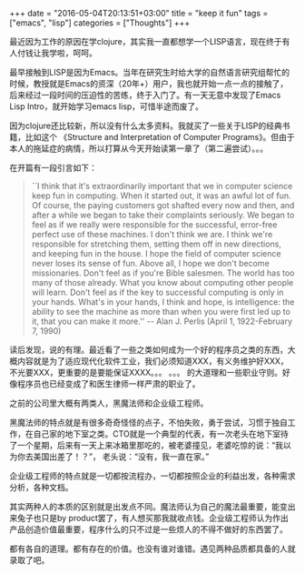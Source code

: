 +++
date = "2016-05-04T20:13:51+03:00"
title = "keep it fun"
tags = ["emacs", "lisp"]
categories = ["Thoughts"]
+++

最近因为工作的原因在学clojure，其实我一直都想学一个LISP语言，现在终于有人付钱让我学啦，呵呵。

最早接触到LISP是因为Emacs。当年在研究生时给大学的自然语言研究组帮忙的时候，教授就是Emacs的资深（20年+）用户，我也就开始一点一点的接触了，后来经过一段时间的压迫性的苦练，终于入门了。有一天无意中发现了Emacs Lisp Intro，就开始学习emacs lisp，可惜半途而废了。

因为clojure还比较新，所以没有什么太多资料。我就买了一些关于LISP的经典书籍，比如这个 《Structure and Interpretation of Computer Programs》。但由于本人的拖延症的病情，所以打算从今天开始读第一章了（第二遍尝试）。。。

在开篇有一段引言如下：

> ``I think that it's extraordinarily important that we in computer science keep fun in computing. When it started out, it was an awful lot of fun. Of course, the paying customers got shafted every now and then, and after a while we began to take their complaints seriously. We began to feel as if we really were responsible for the successful, error-free perfect use of these machines. I don't think we are. I think we're responsible for stretching them, setting them off in new directions, and keeping fun in the house. I hope the field of computer science never loses its sense of fun. Above all, I hope we don't become missionaries. Don't feel as if you're Bible salesmen. The world has too many of those already. What you know about computing other people will learn. Don't feel as if the key to successful computing is only in your hands. What's in your hands, I think and hope, is intelligence: the ability to see the machine as more than when you were first led up to it, that you can make it more.''    -- Alan J. Perlis (April 1, 1922-February 7, 1990)

读后发现，说的有理。最近看了一些之类如何成为一个好的程序员之类的东西，大概内容就是为了适应现代化软件工业，我们必须知道XXX，有义务维护好XXX，不光要XXX，更重要的是要能保证XXXX。。。 。。。
的大道理和一些职业守则。好像程序员也已经变成了和医生律师一样严肃的职业了。

之前的公司里大概有两类人，黑魔法师和企业级工程师。

黑魔法师的特点就是有很多奇奇怪怪的点子，不怕失败，勇于尝试，习惯于独自工作，在自己家的地下室之类。CTO就是一个典型的代表，有一次老头在地下室待了一个星期，后来有一天上来冰箱里那吃的，被老婆撞见，老婆吃惊的说：“我以为你去美国出差了！？”， 老头说：“没有，我一直在家。”

企业级工程师的特点就是一切都按流程办，一切都按照企业的利益出发，各种需求分析，各种文档。

其实两种人的本质的区别就是出发点不同。魔法师认为自己的魔法最重要，能变出来兔子也只是by product罢了，有人想买那我就收点钱。企业级工程师认为作出产品创造价值最重要，程序什么的只不过是一些烦人的不得不做好的东西罢了。

都有各自的道理。都有存在的价值。也没有谁对谁错。遇见两种品质都具备的人就录取了吧。

